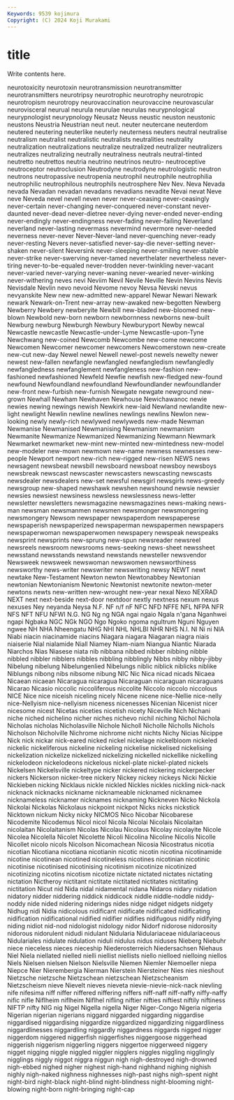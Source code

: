 ```yaml
---
Keywords: 9539 kojimura
Copyright: (C) 2024 Koji Murakami
---
```


# title

Write contents here.



neurotoxicity neurotoxin neurotransmission neurotransmitter neurotransmitters
neurotripsy neurotrophic neurotrophy neurotropic neurotropism neurotropy neurovaccination neurovaccine neurovascular neurovisceral
neurual neurula neurulae neurulas neurypnological neurypnologist neurypnology Neusatz Neuss neustic
neuston neustonic neustons Neustria Neustrian neut neut. neuter neutercane neuterdom
neutered neutering neuterlike neuterly neuterness neuters neutral neutralise neutralism neutralist
neutralistic neutralists neutralities neutrality neutralization neutralizations neutralize neutralized neutralizer neutralizers
neutralizes neutralizing neutrally neutralness neutrals neutral-tinted neutretto neutrettos neutria neutrino
neutrinos neutro- neutroceptive neutroceptor neutroclusion Neutrodyne neutrodyne neutrologistic neutron neutrons
neutropassive neutropenia neutrophil neutrophile neutrophilia neutrophilic neutrophilous neutrophils neutrosphere Nev
Nev. Neva Nevada nevada Nevadan nevadan nevadans nevadians nevadite Nevai
nevat Neve neve Neveda nevel nevell neven never never-ceasing never-ceasingly
never-certain never-changing never-conquered never-constant never-daunted never-dead never-dietree never-dying never-ended never-ending
never-endingly never-endingness never-fading never-failing Neverland neverland never-lasting nevermass nevermind nevermore
never-needed neverness never-never Never-Never-land never-quenching never-ready never-resting Nevers never-satisfied never-say-die
never-setting never-shaken never-silent Neversink never-sleeping never-smiling never-stable never-strike never-swerving never-tamed
neverthelater nevertheless never-tiring never-to-be-equaled never-trodden never-twinkling never-vacant never-varied never-varying never-waning
never-wearied never-winking never-withering neves nevi Neviim Nevil Nevile Neville Nevin
Nevins Nevis Nevisdale Nevlin nevo nevoid Nevome nevoy Nevsa Nevski
nevus nevyanskite New new new-admitted new-apparel Newar Newari Newark newark
Newark-on-Trent new-array new-awaked new-begotten Newberg Newberry Newbery newberyite Newbill new-bladed
new-bloomed new-blown Newbold new-born newborn newbornness newborns new-built Newburg newburg
Newburgh Newbury Newburyport Newby newcal Newcastle newcastle Newcastle-under-Lyme Newcastle-upon-Tyne Newchwang
new-coined Newcomb Newcombe new-come newcome Newcomen Newcomer newcomer newcomers Newcomerstown
new-create new-cut new-day Newel newel Newell newel-post newels newelty newer
newest new-fallen newfangle newfangled newfangledism newfangledly newfangledness newfanglement newfangleness new-fashion
new-fashioned newfashioned Newfeld Newfie newfish new-fledged new-found newfound Newfoundland newfoundland
Newfoundlander newfoundlander new-front new-furbish new-furnish Newgate newgate newground new-grown Newhall
Newham Newhaven Newhouse Newichawanoc newie newies newing newings newish Newkirk
new-laid Newland newlandite new-light newlight Newlin newline newlines newlings newlins
Newlon new-looking newly newly-rich newlywed newlyweds new-made Newman Newmanise Newmanised
Newmanising Newmanism newmanism Newmanite Newmanize Newmanized Newmanizing Newmann Newmark Newmarket
newmarket new-mint new-minted new-mintedness new-model new-modeler new-mown newmown new-name newness
newnesses new-people Newport newport new-rich new-rigged new-risen NEWS news newsagent
newsbeat newsbill newsboard newsboat newsboy newsboys newsbreak newscast newscaster newscasters
newscasting newscasts newsdealer newsdealers new-set newsful newsgirl newsgirls news-greedy newsgroup
new-shaped newshawk newshen newshound newsie newsier newsies newsiest newsiness newsless
newslessness news-letter newsletter newsletters newsmagazine newsmagazines news-making news-man newsman newsmanmen
newsmen newsmonger newsmongering newsmongery Newsom newspaper newspaperdom newspaperese newspaperish newspaperized
newspaperman newspapermen newspapers newspaperwoman newspaperwomen newspapery newspeak newspeaks newsprint newsprints
new-sprung new-spun newsreader newsreel newsreels newsroom newsrooms news-seeking news-sheet newssheet
newsstand newsstands newstand newstands newsteller newsvendor Newsweek newsweek newswoman newswomen
newsworthiness newsworthy news-writer newswriter newswriting newsy NEWT newt newtake New-Testament
Newton newton Newtonabbey Newtonian newtonian Newtonianism Newtonic Newtonist newtonite newton-meter
newtons newts new-written new-wrought new-year nexal Nexo NEXRAD NEXT next
next-beside next-door nextdoor nextly nextness nexum nexus nexuses Ney neyanda
Neysa N.F. NF n/f nF NFC NFD NFFE NFL NFPA
NFR NFS NFT NFU NFWI N.G. NG Ng ng NGA
ngai ngaio Ngala n'gana Nganhwei ngapi Ngbaka NGC NGk NGO
Ngo Ngoko ngoma ngultrum Nguni Nguyen ngwee NH NHA Nheengatu
NHG NHI NHL NHLBI NHR NHS N.I. NI Ni ni
NIA Niabi niacin niacinamide niacins Niagara niagara Niagaran niagra niais
niaiserie Nial nialamide Niall Niamey Niam-niam Niangua Niantic Niarada Niarchos
Nias Niasese niata nib nibbana nibbed nibber nibbing nibble nibbled
nibbler nibblers nibbles nibbling nibblingly Nibbs nibby nibby-jibby Nibelung nibelung
Nibelungenlied Nibelungs niblic niblick niblicks niblike Niblungs nibong nibs nibsome
nibung NIC Nic Nica nicad nicads Nicaea Nicaean nicaean Nicaragua
nicaragua Nicaraguan nicaraguan nicaraguans Nicarao Nicasio niccolic niccoliferous niccolite Niccolo
niccolo niccolous NICE Nice nice niceish niceling nicely Nicene nicene
nice-Nellie nice-nelly nice-Nellyism nice-nellyism niceness nicenesses Nicenian Nicenist nicer nicesome
nicest Nicetas niceties nicetish nicety Niceville Nich Nichani niche niched
nichelino nicher niches nichevo nichil niching Nichol Nichola Nicholas nicholas
Nicholasville Nichole Nicholl Nicholle Nicholls Nichols Nicholson Nicholville Nichrome nichrome
nicht nichts Nichy Nicias Nicippe Nick nick nickar nick-eared nicked
nickel nickelage nickelbloom nickeled nickelic nickeliferous nickeline nickeling nickelise nickelised
nickelising nickelization nickelize nickelized nickelizing nickelled nickellike nickelling nickelodeon nickelodeons
nickelous nickel-plate nickel-plated nickels Nickelsen Nickelsville nickeltype nicker nickered nickering
nickerpecker nickers Nickerson nicker-tree nickery Nickey nickey nickeys Nicki Nickie
Nickieben nicking Nicklaus nickle nickled Nickles nickles nickling nick-nack nicknack
nicknacks nickname nicknameable nicknamed nicknamee nicknameless nicknamer nicknames nicknaming Nickneven
Nicko Nickola Nickolai Nickolas Nickolaus nickpoint nickpot Nicks nicks nickstick
Nicktown nickum Nicky nicky NICMOS Nico Nicobar Nicobarese Nicodemite Nicodemus
Nicol nicol Nicola Nicolai Nicolais Nicolaitan nicolaitan Nicolaitanism Nicolas Nicolau
Nicolaus Nicolay nicolayite Nicole Nicolea Nicolella Nicolet Nicolette Nicoli Nicolina
Nicoline Nicolis Nicolle Nicollet nicolo nicols Nicolson Nicomachean Nicosia Nicostratus
nicotia nicotian Nicotiana nicotiana nicotianin nicotic nicotin nicotina nicotinamide nicotine
nicotinean nicotined nicotineless nicotines nicotinian nicotinic nicotinise nicotinised nicotinising nicotinism
nicotinize nicotinized nicotinizing nicotins nicotism nicotize nictate nictated nictates nictating
nictation Nictheroy nictitant nictitate nictitated nictitates nictitating nictitation Nicut nid
Nida nidal nidamental nidana Nidaros nidary nidation nidatory nidder niddering
niddick niddicock niddle niddle-noddle niddy-noddy nide nided nidering niderings nides
nidge nidget nidgets nidgety Nidhug nidi Nidia nidicolous nidificant nidificate
nidificated nidificating nidification nidificational nidified nidifier nidifies nidifugous nidify nidifying
niding nidiot nid-nod nidologist nidology nidor Nidorf nidorose nidorosity nidorous
nidorulent nidudi nidulant Nidularia Nidulariaceae nidulariaceous Nidulariales nidulate nidulation niduli
nidulus nidus niduses Nieberg Niebuhr niece nieceless nieces nieceship Niederosterreich
Niedersachsen Niehaus Niel Niela niellated nielled nielli niellist niellists niello
nielloed nielloing niellos Niels Nielsen nielsen Nielson Nielsville Niemen Niemler
Niemoeller niepa Niepce Nier Nierembergia Nierman Nierstein Niersteiner Nies nies
nieshout Nietzsche nietzsche Nietzschean nietzschean Nietzscheanism Nietzscheism nieve Nievelt nieves
nieveta nievie-nievie-nick-nack nievling nife nifesima niff niffer niffered niffering niffers
niff-naff niff-naffy niffy-naffy nific nifle Niflheim niflheim Niflhel nifling niftier
nifties niftiest niftily niftiness NIFTP nifty NIG nig Nigel Nigella
nigella Niger Niger-Congo Nigeria nigeria Nigerian nigerian nigerians niggard niggarded
niggarding niggardise niggardised niggardising niggardize niggardized niggardizing niggardliness niggardlinesses niggardling
niggardly niggardness niggards nigged nigger niggerdom niggered niggerfish niggerfishes niggergoose
niggerhead niggerish niggerism niggerling niggers niggertoe niggerweed niggery nigget nigging
niggle niggled niggler nigglers niggles niggling nigglingly nigglings niggly niggot
niggra niggun nigh nigh-destroyed nigh-drowned nigh-ebbed nighed nigher nighest nigh-hand
nighhand nighing nighish nighly nigh-naked nighness nighnesses nigh-past nighs nigh-spent
night night-bird night-black night-blind night-blindness night-blooming night-blowing night-born night-bringing night-cap
